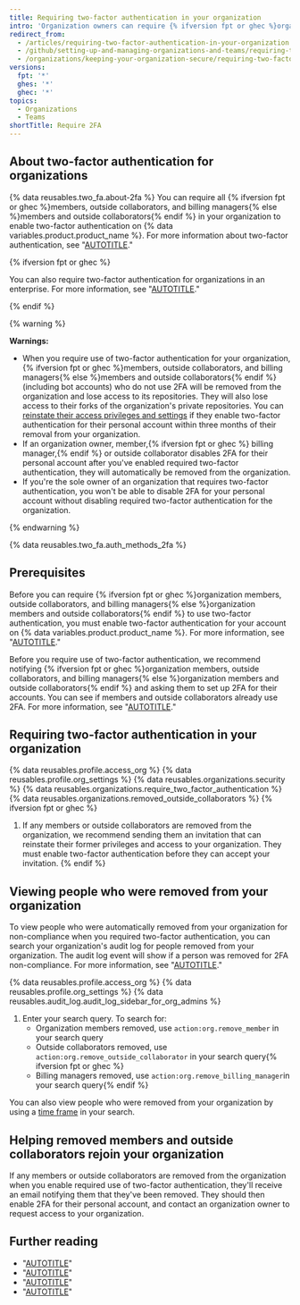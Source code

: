 ```yaml
---
title: Requiring two-factor authentication in your organization
intro: 'Organization owners can require {% ifversion fpt or ghec %}organization members, outside collaborators, and billing managers{% else %}organization members and outside collaborators{% endif %} to enable two-factor authentication for their personal accounts, making it harder for malicious actors to access an organization''s repositories and settings.'
redirect_from:
  - /articles/requiring-two-factor-authentication-in-your-organization
  - /github/setting-up-and-managing-organizations-and-teams/requiring-two-factor-authentication-in-your-organization
  - /organizations/keeping-your-organization-secure/requiring-two-factor-authentication-in-your-organization
versions:
  fpt: '*'
  ghes: '*'
  ghec: '*'
topics:
  - Organizations
  - Teams
shortTitle: Require 2FA
---
```


## About two-factor authentication for organizations

{% data reusables.two_fa.about-2fa %} You can require all {% ifversion fpt or ghec %}members, outside collaborators, and billing managers{% else %}members and outside collaborators{% endif %} in your organization to enable two-factor authentication on {% data variables.product.product_name %}. For more information about two-factor authentication, see "[AUTOTITLE](/authentication/securing-your-account-with-two-factor-authentication-2fa)."

{% ifversion fpt or ghec %}

You can also require two-factor authentication for organizations in an enterprise. For more information, see "[AUTOTITLE](/admin/policies/enforcing-policies-for-your-enterprise/enforcing-policies-for-security-settings-in-your-enterprise)."

{% endif %}

{% warning %}

**Warnings:**

- When you require use of two-factor authentication for your organization, {% ifversion fpt or ghec %}members, outside collaborators, and billing managers{% else %}members and outside collaborators{% endif %} (including bot accounts) who do not use 2FA will be removed from the organization and lose access to its repositories. They will also lose access to their forks of the organization's private repositories. You can [reinstate their access privileges and settings](/organizations/managing-membership-in-your-organization/reinstating-a-former-member-of-your-organization) if they enable two-factor authentication for their personal account within three months of their removal from your organization.
- If an organization owner, member,{% ifversion fpt or ghec %} billing manager,{% endif %} or outside collaborator disables 2FA for their personal account after you've enabled required two-factor authentication, they will automatically be removed from the organization.
- If you're the sole owner of an organization that requires two-factor authentication, you won't be able to disable 2FA for your personal account without disabling required two-factor authentication for the organization.

{% endwarning %}

{% data reusables.two_fa.auth_methods_2fa %}

## Prerequisites

Before you can require {% ifversion fpt or ghec %}organization members, outside collaborators, and billing managers{% else %}organization members and outside collaborators{% endif %} to use two-factor authentication, you must enable two-factor authentication for your account on {% data variables.product.product_name %}. For more information, see "[AUTOTITLE](/authentication/securing-your-account-with-two-factor-authentication-2fa)."

Before you require use of two-factor authentication, we recommend notifying {% ifversion fpt or ghec %}organization members, outside collaborators, and billing managers{% else %}organization members and outside collaborators{% endif %} and asking them to set up 2FA for their accounts. You can see if members and outside collaborators already use 2FA. For more information, see "[AUTOTITLE](/organizations/keeping-your-organization-secure/managing-two-factor-authentication-for-your-organization/viewing-whether-users-in-your-organization-have-2fa-enabled)."

## Requiring two-factor authentication in your organization

{% data reusables.profile.access_org %}
{% data reusables.profile.org_settings %}
{% data reusables.organizations.security %}
{% data reusables.organizations.require_two_factor_authentication %}
{% data reusables.organizations.removed_outside_collaborators %}
{% ifversion fpt or ghec %}
1. If any members or outside collaborators are removed from the organization, we recommend sending them an invitation that can reinstate their former privileges and access to your organization. They must enable two-factor authentication before they can accept your invitation.
{% endif %}

## Viewing people who were removed from your organization

To view people who were automatically removed from your organization for non-compliance when you required two-factor authentication, you can search your organization's audit log for people removed from your organization. The audit log event will show if a person was removed for 2FA non-compliance. For more information, see "[AUTOTITLE](/organizations/keeping-your-organization-secure/managing-security-settings-for-your-organization/reviewing-the-audit-log-for-your-organization#accessing-the-audit-log)."

{% data reusables.profile.access_org %}
{% data reusables.profile.org_settings %}
{% data reusables.audit_log.audit_log_sidebar_for_org_admins %}
1. Enter your search query. To search for:
    - Organization members removed, use `action:org.remove_member` in your search query
    - Outside collaborators removed, use `action:org.remove_outside_collaborator` in your search query{% ifversion fpt or ghec %}
    - Billing managers removed, use `action:org.remove_billing_manager`in your search query{% endif %}

 You can also view people who were removed from your organization by using a [time frame](/organizations/keeping-your-organization-secure/managing-security-settings-for-your-organization/reviewing-the-audit-log-for-your-organization#search-based-on-time-of-action) in your search.

## Helping removed members and outside collaborators rejoin your organization

If any members or outside collaborators are removed from the organization when you enable required use of two-factor authentication, they'll receive an email notifying them that they've been removed. They should then enable 2FA for their personal account, and contact an organization owner to request access to your organization.

## Further reading

- "[AUTOTITLE](/organizations/keeping-your-organization-secure/managing-two-factor-authentication-for-your-organization/viewing-whether-users-in-your-organization-have-2fa-enabled)"
- "[AUTOTITLE](/authentication/securing-your-account-with-two-factor-authentication-2fa)"
- "[AUTOTITLE](/organizations/managing-membership-in-your-organization/reinstating-a-former-member-of-your-organization)"
- "[AUTOTITLE](/organizations/managing-user-access-to-your-organizations-repositories/reinstating-a-former-outside-collaborators-access-to-your-organization)"
